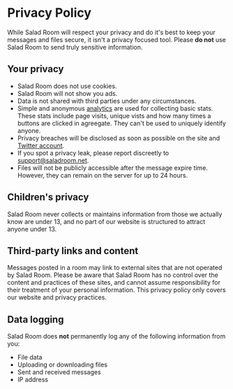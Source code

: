 # Privacy Policy

While Salad Room will respect your privacy and do it's best to keep your messages and files secure, it isn't a privacy focused tool. Please **do not** use Salad Room to send truly sensitive information.

## Your privacy
- Salad Room does not use cookies.
- Salad Room will not show you ads.
- Data is not shared with third parties under any circumstances.
- Simple and anonymous [analytics](https://plausible.io/) are used for collecting basic stats. These stats include page visits, unique vists and how many times a buttons are clicked in agreegate. They can't be used to uniquely identify anyone.
- Privacy breaches will be disclosed as soon as possible on the site and [Twitter account](https://twitter.com/supersaladroom).
- If you spot a privacy leak, please report discreetly to [support@saladroom.net](mailto:support@saladroom.net).
- Files will not be publicly accessible after the message expire time. However, they can remain on the server for up to 24 hours.

## Children's privacy
Salad Room never collects or maintains information from those we actually know are under 13, and no part of our website is structured to attract anyone under 13.

## Third-party links and content
Messages posted in a room may link to external sites that are not operated by Salad Room. Please be aware that Salad Room has no control over the content and practices of these sites, and cannot assume responsibility for their treatment of your personal information. This privacy policy only covers our website and privacy practices.

## Data logging
Salad Room does **not** permanently log any of the following information from you:
- File data
- Uploading or downloading files
- Sent and received messages
- IP address

